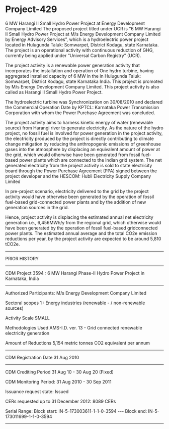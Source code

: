 # Project-429
6 MW Harangi II Small Hydro Power Project at Energy Development Company Limited 
The proposed project titled under UCR is “6 MW Harangi II Small Hydro Power Project at M/s
Energy Development Company Limited by Energy Advisory Services”, which is a hydroelectric
power project located in Hulugunda Taluk: Somwarpet, District Kodagu, state Karnataka. The project
is an operational activity with continuous reduction of GHG, currently being applied under
“Universal Carbon Registry” (UCR).

The project activity is a renewable power generation activity that incorporates the installation and
operation of One hydro turbine, having aggregated installed capacity of 6 MW in the in Hulugunda Taluk:
Somwarpet, District Kodagu, state Karnataka India. This project is promoted by M/s Energy
Development Company Limited. This project activity is also called as Harangi II Small Hydro Power
Project.

The hydroelectric turbine was Synchronization on 30/08/2010 and declared the Commercial Operation
Date by KPTCL: Karnataka Power Transmission Corporation with whom the Power Purchase Agreement
was concluded.

The project activity aims to harness kinetic energy of water (renewable source) from Harangi river to
generate electricity. As the nature of the hydro project, no fossil fuel is involved for power generation in
the project activity, the electricity produced by the project is directly contributing to climate change
mitigation by reducing the anthropogenic emissions of greenhouse gases into the atmosphere by
displacing an equivalent amount of power at the grid, which would otherwise have been generated from
fossil fuel-based power plants which are connected to the Indian grid system.
The net generated electricity from the project activity is sold to state electricity board through the Power
Purchase Agreement (PPA) signed between the project developer and the HESCOM: Hubli Electricity
Supply Company Limited

In pre-project scenario, electricity delivered to the grid by the project activity would have otherwise been
generated by the operation of fossil fuel-based grid-connected power plants and by the addition of new
generation sources in the grid.

Hence, project activity is displacing the estimated annual net electricity generation i.e., 6,456MWh/y from
the regional grid, which otherwise would have been generated by the operation of fossil fuel-based gridconnected power plants. The estimated annual average and the total CO2e emission reductions per year,
by the project activity are expected to be around 5,810 tCO2e.
______________
PRIOR HISTORY
__________________
CDM Project 3594 : 6 MW Harangi Phase-II Hydro Power Project in Karnataka, India
______________
Authorized Participants: M/s Energy Development Company Limited

Sectoral scopes	1 : Energy industries (renewable - / non-renewable sources)

Activity Scale	SMALL

Methodologies Used	AMS-I.D. ver. 13 - Grid connected renewable electricity generation

Amount of Reductions	5,154 metric tonnes CO2 equivalent per annum
__________
CDM Registration Date	31 Aug 2010   
________________
CDM Crediting Period	31 Aug 10 - 30 Aug 20 (Fixed)

CDM Monitoring Period: 31 Aug 2010 - 30 Sep 2011 

Issuance request state: Issued

CERs requested up to 31 December 2012: 8089 CERs

Serial Range: Block start: IN-5-173003611-1-1-0-3594  --- Block end: IN-5-173011699-1-1-0-3594
__________________________
